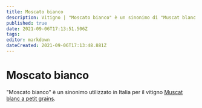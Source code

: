```yaml
---
title: Moscato bianco
description: Vitigno | "Moscato bianco" è un sinonimo di "Muscat blanc à petit grains"
published: true
date: 2021-09-06T17:13:51.506Z
tags: 
editor: markdown
dateCreated: 2021-09-06T17:13:48.881Z
---
```


# Moscato bianco

"Moscato bianco" è un sinonimo utilizzato in Italia per il vitigno [Muscat blanc a petit grains](/vitigni/Francia/bacca-bianca/muscat-blanc-a-petit-grains).